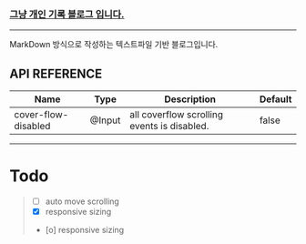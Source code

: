 

### [그냥 개인 기록 블로그 입니다.](https://kofelo123.github.io)

----
MarkDown 방식으로 작성하는 텍스트파일 기반 블로그입니다.

## API REFERENCE

| Name                   | Type    | Description                                                                   |Default|
|------------------------|---------|--------------------------------------------------------------------------------|-------|
| cover-flow-disabled   | @Input  | all coverflow scrolling events is disabled. | false |

___

# Todo
> - [ ] auto move scrolling<br>
> - [x] responsive sizing
> - [o] responsive sizing
